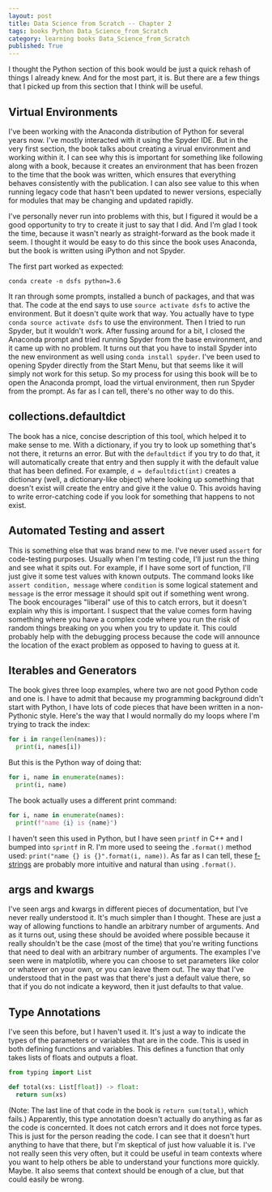```yaml
---
layout: post
title: Data Science from Scratch -- Chapter 2
tags: books Python Data_Science_from_Scratch
category: learning books Data_Science_from_Scratch
published: True
---
```


I thought the Python section of this book would be just a quick rehash of things I already knew. And for the most part, it is. But there are a few things that I picked up from this section that I think will be useful.

## Virtual Environments

I've been working with the Anaconda distribution of Python for several years now. I've mostly interacted with it using the Spyder IDE. But in the very first section, the book talks about creating a virual environment and working within it. I can see why this is important for something like following along with a book, because it creates an environment that has been frozen to the time that the book was written, which ensures that everything behaves consistently with the publication. I can also see value to this when running legacy code that hasn't been updated to newer versions, especially for modules that may be changing and updated rapidly.

I've personally never run into problems with this, but I figured it would be a good opportunity to try to create it just to say that I did. And I'm glad I took the time, because it wasn't nearly as straight-forward as the book made it seem. I thought it would be easy to do this since the book uses Anaconda, but the book is written using iPython and not Spyder.

The first part worked as expected:

```
conda create -n dsfs python=3.6
```

It ran through some prompts, installed a bunch of packages, and that was that. The code at the end says to use ```source activate dsfs``` to active the environment. But it doesn't quite work that way. You actually have to type ```conda source activate dsfs``` to use the environment. Then I tried to run Spyder, but it wouldn't work. After fussing around for a bit, I closed the Anaconda prompt and tried running Spyder from the base environment, and it came up with no problem. It turns out that you have to install Spyder into the new environment as well using ```conda install spyder```. I've been used to opening Spyder directly from the Start Menu, but that seems like it will simply not work for this setup. So my process for using this book will be to open the Anaconda prompt, load the virtual environment, then run Spyder from the prompt. As far as I can tell, there's no other way to do this.

## collections.defaultdict

The book has a nice, concise description of this tool, which helped it to make sense to me. With a dictionary, if you try to look up something that's not there, it returns an error. But with the ```defaultdict``` if you try to do that, it will automatically create that entry and then supply it with the default value that has been defined. For example, ```d = defaultdict(int)``` creates a dictionary (well, a dictionary-like object) where looking up something that doesn't exist will create the entry and give it the value 0. This avoids having to write error-catching code if you look for something that happens to not exist.

## Automated Testing and assert

This is something else that was brand new to me. I've never used ```assert``` for code-testing purposes. Usually when I'm testing code, I'll just run the thing and see what it spits out. For example, if I have some sort of function, I'll just give it some test values with known outputs. The command looks like ```assert condition, message``` where ```condition``` is some logical statement and ```message``` is the error message it should spit out if something went wrong. The book encourages "liberal" use of this to catch errors, but it doesn't explain why this is important. I suspect that the value comes form having something where you have a complex code where you run the risk of random things breaking on you when you try to update it. This could probably help with the debugging process because the code will announce the location of the exact problem as opposed to having to guess at it.

## Iterables and Generators

The book gives three loop examples, where two are not good Python code and one is. I have to admit that because my programming background didn't start with Python, I have lots of code pieces that have been written in a non-Pythonic style. Here's the way that I would normally do my loops where I'm trying to track the index:

```Python
for i in range(len(names)):
  print(i, names[i])
```

But this is the Python way of doing that:

```Python
for i, name in enumerate(names):
  print(i, name)
```

The book actually uses a different print command:

```Python
for i, name in enumerate(names):
  print(f"name {i} is {name}")
```

I haven't seen this used in Python, but I have seen ```printf``` in C++ and I bumped into ```sprintf``` in R. I'm more used to seeing the ```.format()``` method used: ```print("name {} is {}".format(i, name))```. As far as I can tell, these [f-strings](https://docs.python.org/3/tutorial/inputoutput.html#tut-f-strings) are probably more intuitive and natural than using ```.format()```.

## args and kwargs

I've seen args and kwargs in different pieces of documentation, but I've never really understood it. It's much simpler than I thought. These are just a way of allowing functions to handle an arbitrary number of arguments. And as it turns out, using these should be avoided where possible because it really shouldn't be the case (most of the time) that you're writing functions that need to deal with an arbitrary number of arguments. The examples I've seen were in matplotlib, where you can choose to set parameters like color or whatever on your own, or you can leave them out. The way that I've understood that in the past was that there's just a default value there, so that if you do not indicate a keyword, then it just defaults to that value.

## Type Annotations

I've seen this before, but I haven't used it. It's just a way to indicate the types of the parameters or variables that are in the code. This is used in both defining functions and variables. This defines a function that only takes lists of floats and outputs a float.

```Python
from typing import List

def total(xs: List[float]) -> float:
  return sum(xs)
```

(Note: The last line of that code in the book is ```return sum(total)```, which fails.) Apparently, this type annotation doesn't actually do anything as far as the code is concernted. It does not catch errors and it does not force types. This is just for the person reading the code. I can see that it doesn't hurt anything to have that there, but I'm skeptical of just how valuable it is. I've not really seen this very often, but it could be useful in team contexts where you want to help others be able to understand your functions more quickly. Maybe. It also seems that context should be enough of a clue, but that could easily be wrong.

